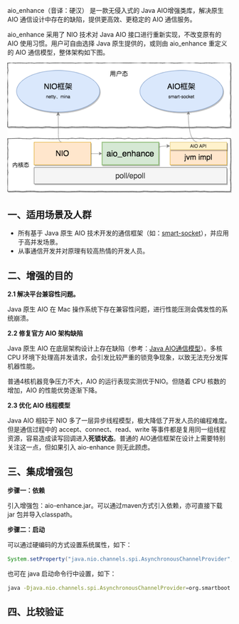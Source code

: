 aio_enhance（音译：硬汉） 是一款无侵入式的 Java AIO增强类库，解决原生 AIO 通信设计中存在的缺陷，提供更高效、更稳定的 AIO 通信服务。

aio_enhance 采用了 NIO 技术对 Java AIO 接口进行重新实现，不改变原有的 AIO 使用习惯。用户可自由选择 Java 原生提供的，或则由 aio_enhance 重定义的 AIO 通信模型，整体架构如下图。

![](framework.png)

## 一、适用场景及人群

- 所有基于 Java 原生 AIO 技术开发的通信框架（如：[smart-socket](https://gitee.com/smartboot/smart-socket)），并应用于高并发场景。
- 从事通信开发并对原理有较高热情的开发人员。

## 二、增强的目的

**2.1 解决平台兼容性问题。**

Java 原生 AIO 在 Mac 操作系统下存在兼容性问题，进行性能压测会偶发性的系统崩溃。

**2.2 修复官方 AIO 架构缺陷**

 Java 原生 AIO 在底层架构设计上存在缺陷（参考：[Java AIO通信模型](http://openjdk.java.net/projects/nio/resources/AsynchronousIo.html)）。多核 CPU 环境下处理高并发请求，会引发比较严重的锁竞争现象，以致无法充分发挥机器性能。

普通4核机器竞争压力不大，AIO 的运行表现实测优于NIO。但随着 CPU 核数的增加，AIO 的性能优势逐渐下降。

**2.3 优化 AIO 线程模型**

Java AIO 相较于 NIO 多了一层异步线程模型，极大降低了开发人员的编程难度。但是通信过程中的 accept、connect、read、write 等事件都是复用同一组线程资源，容易造成读写回调进入**死锁状态**。普通的 AIO通信框架在设计上需要特别关注这一点，但如果引入 aio-enhance 则无此顾虑。

## 三、集成增强包

**步骤一：依赖**

引入增强包：aio-enhance.jar。可以通过maven方式引入依赖，亦可直接下载 jar 包并导入classpath。

**步骤二：启动**

可以通过硬编码的方式设置系统属性，如下：

```java
System.setProperty("java.nio.channels.spi.AsynchronousChannelProvider", "org.smartboot.aio.EnhanceAsynchronousChannelProvider");
```

也可在 java 启动命令行中设置，如下：

```bash
java -Djava.nio.channels.spi.AsynchronousChannelProvider=org.smartboot.aio.EnhanceAsynchronousChannelProvider xxx.jar
```

## 四、比较验证

